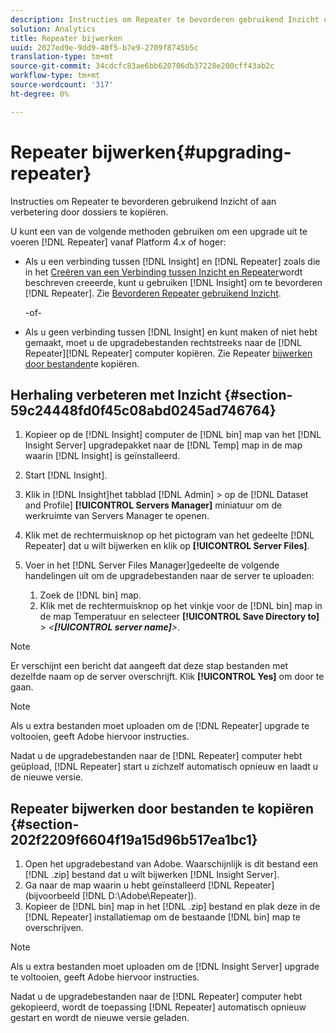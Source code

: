 ```yaml
---
description: Instructies om Repeater te bevorderen gebruikend Inzicht of aan verbetering door dossiers te kopiëren.
solution: Analytics
title: Repeater bijwerken
uuid: 2027ed9e-9dd9-40f5-b7e9-2709f8745b5c
translation-type: tm+mt
source-git-commit: 34cdcfc83ae6bb620706db37228e200cff43ab2c
workflow-type: tm+mt
source-wordcount: '317'
ht-degree: 0%

---
```



# Repeater bijwerken{#upgrading-repeater}

Instructies om Repeater te bevorderen gebruikend Inzicht of aan verbetering door dossiers te kopiëren.

U kunt een van de volgende methoden gebruiken om een upgrade uit te voeren [!DNL Repeater] vanaf Platform 4.x of hoger:

* Als u een verbinding tussen [!DNL Insight] en [!DNL Repeater] zoals die in het [Creëren van een Verbinding tussen Inzicht en Repeater](../../../../home/c-inst-svr/c-rptr-fntly/c-cnfg-rptr-fntly/t-crt-conn-ins-rptr.md#task-785bfe5f0e31484683e4345038add118)wordt beschreven creeerde, kunt u gebruiken [!DNL Insight] om te bevorderen [!DNL Repeater]. Zie [Bevorderen Repeater gebruikend Inzicht](../../../../home/c-inst-svr/c-upgrd-uninst-sftwr/c-upgrd-sftwr/c-upgrd-rptr.md#section-59c24448fd0f45c08abd0245ad746764).

   -of-

* Als u geen verbinding tussen [!DNL Insight] en kunt maken of niet hebt gemaakt, moet u de upgradebestanden rechtstreeks naar de [!DNL Repeater][!DNL Repeater] computer kopiëren. Zie Repeater [bijwerken door bestanden](../../../../home/c-inst-svr/c-upgrd-uninst-sftwr/c-upgrd-sftwr/c-upgrd-rptr.md#section-202f2209f6604f19a15d96b517ea1bc1)te kopiëren.

## Herhaling verbeteren met Inzicht {#section-59c24448fd0f45c08abd0245ad746764}

1. Kopieer op de [!DNL Insight] computer de [!DNL bin] map van het [!DNL Insight Server] upgradepakket naar de [!DNL Temp] map in de map waarin [!DNL Insight] is geïnstalleerd.
1. Start [!DNL Insight].
1. Klik in [!DNL Insight]het tabblad [!DNL Admin] > op de [!DNL Dataset and Profile] **[!UICONTROL Servers Manager]** miniatuur om de werkruimte van Servers Manager te openen.
1. Klik met de rechtermuisknop op het pictogram van het gedeelte [!DNL Repeater] dat u wilt bijwerken en klik op **[!UICONTROL Server Files]**.
1. Voer in het [!DNL Server Files Manager]gedeelte de volgende handelingen uit om de upgradebestanden naar de server te uploaden:

   1. Zoek de [!DNL bin] map.
   1. Klik met de rechtermuisknop op het vinkje voor de [!DNL bin] map in de map Temperatuur en selecteer **[!UICONTROL Save Directory to]** > *&lt;**[!UICONTROL server name]**>*.

>[!NOTE]
>
>Er verschijnt een bericht dat aangeeft dat deze stap bestanden met dezelfde naam op de server overschrijft. Klik **[!UICONTROL Yes]** om door te gaan.

>[!NOTE]
>
>Als u extra bestanden moet uploaden om de [!DNL Repeater] upgrade te voltooien, geeft Adobe hiervoor instructies.

Nadat u de upgradebestanden naar de [!DNL Repeater] computer hebt geüpload, [!DNL Repeater] start u zichzelf automatisch opnieuw en laadt u de nieuwe versie.

## Repeater bijwerken door bestanden te kopiëren {#section-202f2209f6604f19a15d96b517ea1bc1}

1. Open het upgradebestand van Adobe. Waarschijnlijk is dit bestand een [!DNL .zip] bestand dat u wilt bijwerken [!DNL Insight Server].
1. Ga naar de map waarin u hebt geïnstalleerd [!DNL Repeater] (bijvoorbeeld [!DNL D:\Adobe\Repeater]).
1. Kopieer de [!DNL bin] map in het [!DNL .zip] bestand en plak deze in de [!DNL Repeater] installatiemap om de bestaande [!DNL bin] map te overschrijven.

>[!NOTE]
>
>Als u extra bestanden moet uploaden om de [!DNL Insight Server] upgrade te voltooien, geeft Adobe hiervoor instructies.

Nadat u de upgradebestanden naar de [!DNL Repeater] computer hebt gekopieerd, wordt de toepassing [!DNL Repeater] automatisch opnieuw gestart en wordt de nieuwe versie geladen.
